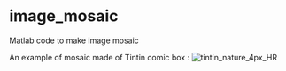 # image_mosaic
Matlab code to make image mosaic

An example of mosaic made of Tintin comic box :
![tintin_nature_4px_HR](https://user-images.githubusercontent.com/53513604/74061863-e31e3400-49e4-11ea-99d2-1f0a5c5e606b.jpg)
